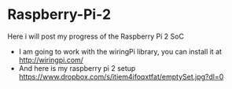 # Raspberry-Pi-2
Here i will post my progress of the Raspberry Pi 2 SoC

* I am going to work with the wiringPi library, you can install it at http://wiringpi.com/
* And here is my raspberry pi 2 setup https://www.dropbox.com/s/itiem4ifoqxtfat/emptySet.jpg?dl=0 

